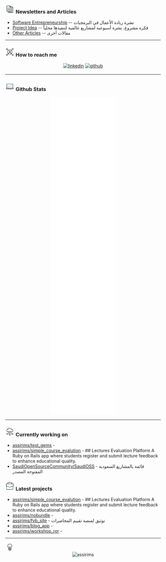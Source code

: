 

### <img src="./assets/1.gif" width ="30" /><b> Newsletters and Articles</b>

- [Software Entrepreneurship](https://www.linkedin.com/newsletters/%D8%B1%D9%8A%D8%A7%D8%AF%D8%A9-%D8%A7%D9%84%D8%A3%D8%B9%D9%85%D8%A7%D9%84-%D9%81%D9%8A-%D8%A7%D9%84%D8%A8%D8%B1%D9%85%D8%AC%D9%8A%D8%A7%D8%AA-7120424670171918338/)
-- نشرة ريادة الأعمال في البرمجيات
- [Project Idea](https://www.linkedin.com/newsletters/%25D9%2581%25D9%2583%25D8%25B1%25D8%25A9-%25D9%2585%25D8%25B4%25D8%25B1%25D9%2588%25D8%25B9-7195055915396452352/)
-- فكرة مشروع، نشرة أسبوعية لمشاريع عالمية لتنفيذها محلياً
- [Other Articles](https://www.linkedin.com/in/mohammed-assiri/recent-activity/articles/)
-- مقالات أخرى

---

### <img src="./assets/2.gif" width ="30" /><b> How to reach me</b>

<div align='center'>
    <a href="https://linkedin.com/in/mohammed-assiri" target="_blank"><img src="https://img.shields.io/badge/linkedin:  Mohammed Assiri-%2300acee.svg?color=405DE6&style=for-the-badge&logo=linkedin&logoColor=white" alt=linkedin style="margin-bottom: 5px;"/></a>
    <a href="https://github.com/assirims" target="_blank"><img src="https://img.shields.io/badge/github:  @assirims-%2300acee.svg?color=000000&style=for-the-badge&logo=github&logoColor=white" alt=github style="margin-bottom: 5px;"/></a>
</div>

---

### <img src="./assets/3.gif" width ="30" /><b> Github Stats</b><br>

<div align="center"><img src="https://github.com/assirims/assirims/raw/main/github-metrics.svg" /></div>

---

### <img src="./assets/4.gif" width ="30" /> Currently working on

- [assirims/test_gems](https://github.com/assirims/test_gems) - 
- [assirims/simple_course_evalution](https://github.com/assirims/simple_course_evalution) - ## Lectures Evaluation Platform  A Ruby on Rails app where students register and submit lecture feedback to enhance educational quality.
- [SaudiOpenSourceCommunity/SaudiOSS](https://github.com/SaudiOpenSourceCommunity/SaudiOSS) - قائمة بالمشاريع السعودية المفتوحة المصدر
### <img src="./assets/5.gif" width ="30" /> Latest projects

- [assirims/simple_course_evalution](https://github.com/assirims/simple_course_evalution) - ## Lectures Evaluation Platform  A Ruby on Rails app where students register and submit lecture feedback to enhance educational quality.
- [assirims/nobundle](https://github.com/assirims/nobundle) - 
- [assirims/fvb_site](https://github.com/assirims/fvb_site) - توثيق لمنصة تقييم المحاضرات
- [assirims/blog_app](https://github.com/assirims/blog_app) - 
- [assirims/workshop_ror](https://github.com/assirims/workshop_ror) - 

---

<img src="./assets/6.gif" width ="30" align="center" />
<div align="center"><img src="https://komarev.com/ghpvc/?username=assirims&label=Profile%20views&color=lightgrey&style=for-the-badge" alt="assirims" /></div><br /><br />
